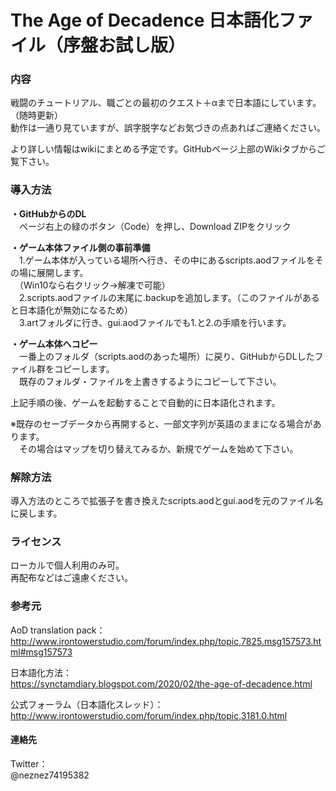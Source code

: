 # The Age of Decadence 日本語化ファイル（序盤お試し版）
### 内容
戦闘のチュートリアル、職ごとの最初のクエスト＋αまで日本語にしています。（随時更新）   
動作は一通り見ていますが、誤字脱字などお気づきの点あればご連絡ください。

より詳しい情報はwikiにまとめる予定です。GitHubページ上部のWikiタブからご覧下さい。

### 導入方法
**・GitHubからのDL**  
　ページ右上の緑のボタン（Code）を押し、Download ZIPをクリック  
  
**・ゲーム本体ファイル側の事前準備**  
　1.ゲーム本体が入っている場所へ行き、その中にあるscripts.aodファイルをその場に展開します。  
　（Win10なら右クリック→解凍で可能）  
　2.scripts.aodファイルの末尾に.backupを追加します。（このファイルがあると日本語化が無効になるため）  
　3.artフォルダに行き、gui.aodファイルでも1.と2.の手順を行います。  
  
**・ゲーム本体へコピー**  
　一番上のフォルダ（scripts.aodのあった場所）に戻り、GitHubからDLしたファイル群をコピーします。  
　既存のフォルダ・ファイルを上書きするようにコピーして下さい。  
  
上記手順の後、ゲームを起動することで自動的に日本語化されます。  
  
※既存のセーブデータから再開すると、一部文字列が英語のままになる場合があります。  
　その場合はマップを切り替えてみるか、新規でゲームを始めて下さい。  
### 解除方法
導入方法のところで拡張子を書き換えたscripts.aodとgui.aodを元のファイル名に戻します。

### ライセンス
ローカルで個人利用のみ可。  
再配布などはご遠慮ください。

### 参考元
AoD translation pack：  
http://www.irontowerstudio.com/forum/index.php/topic,7825.msg157573.html#msg157573

日本語化方法：  
https://synctamdiary.blogspot.com/2020/02/the-age-of-decadence.html

公式フォーラム（日本語化スレッド）：  
http://www.irontowerstudio.com/forum/index.php/topic,3181.0.html


#### 連絡先
Twitter：  
@neznez74195382
